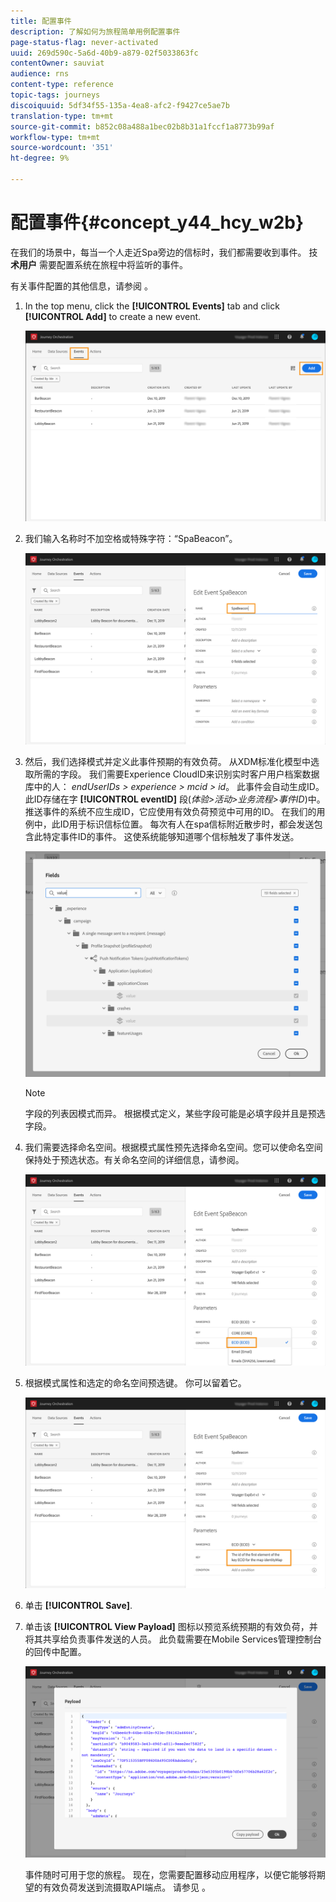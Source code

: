 ```yaml
---
title: 配置事件
description: 了解如何为旅程简单用例配置事件
page-status-flag: never-activated
uuid: 269d590c-5a6d-40b9-a879-02f5033863fc
contentOwner: sauviat
audience: rns
content-type: reference
topic-tags: journeys
discoiquuid: 5df34f55-135a-4ea8-afc2-f9427ce5ae7b
translation-type: tm+mt
source-git-commit: b852c08a488a1bec02b8b31a1fccf1a8773b99af
workflow-type: tm+mt
source-wordcount: '351'
ht-degree: 9%

---
```



# 配置事件{#concept_y44_hcy_w2b}

在我们的场景中，每当一个人走近Spa旁边的信标时，我们都需要收到事件。 技 **术用户** 需要配置系统在旅程中将监听的事件。

有关事件配置的其他信息，请参阅 [](../event/about-events.md)。

1. In the top menu, click the **[!UICONTROL Events]** tab and click **[!UICONTROL Add]** to create a new event.

   ![](../assets/journeyuc1_1.png)

1. 我们输入名称时不加空格或特殊字符：“SpaBeacon”。

   ![](../assets/journeyuc1_2.png)

1. 然后，我们选择模式并定义此事件预期的有效负荷。 从XDM标准化模型中选取所需的字段。 我们需要Experience CloudID来识别实时客户用户档案数据库中的人： _endUserIDs > experience > mcid > id_。 此事件会自动生成ID。 此ID存储在字 **[!UICONTROL eventID]** 段(_体验>活动>业务流程>事件ID_)中。 推送事件的系统不应生成ID，它应使用有效负荷预览中可用的ID。 在我们的用例中，此ID用于标识信标位置。 每次有人在spa信标附近散步时，都会发送包含此特定事件ID的事件。 这使系统能够知道哪个信标触发了事件发送。

   ![](../assets/journeyuc1_3.png)

   >[!NOTE]
   >
   >字段的列表因模式而异。 根据模式定义，某些字段可能是必填字段并且是预选字段。

1. 我们需要选择命名空间。根据模式属性预先选择命名空间。您可以使命名空间保持处于预选状态。有关命名空间的详细信息，请参阅[](../event/selecting-the-namespace.md)。

   ![](../assets/journeyuc1_6.png)

1. 根据模式属性和选定的命名空间预选键。 你可以留着它。

   ![](../assets/journeyuc1_5.png)

1. 单击 **[!UICONTROL Save]**.

1. 单击该 **[!UICONTROL View Payload]** 图标以预览系统预期的有效负荷，并将其共享给负责事件发送的人员。 此负载需要在Mobile Services管理控制台的回传中配置。

   ![](../assets/journeyuc1_7.png)

   事件随时可用于您的旅程。 现在，您需要配置移动应用程序，以便它能够将期望的有效负荷发送到流摄取API端点。 请参见 [](../event/additional-steps-to-send-events-to-journey-orchestration.md)。